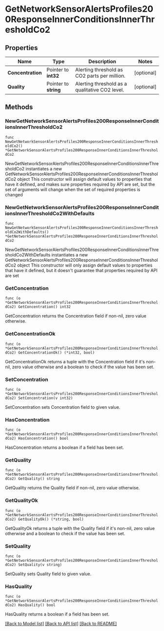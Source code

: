 # GetNetworkSensorAlertsProfiles200ResponseInnerConditionsInnerThresholdCo2

## Properties

Name | Type | Description | Notes
------------ | ------------- | ------------- | -------------
**Concentration** | Pointer to **int32** | Alerting threshold as CO2 parts per million. | [optional] 
**Quality** | Pointer to **string** | Alerting threshold as a qualitative CO2 level. | [optional] 

## Methods

### NewGetNetworkSensorAlertsProfiles200ResponseInnerConditionsInnerThresholdCo2

`func NewGetNetworkSensorAlertsProfiles200ResponseInnerConditionsInnerThresholdCo2() *GetNetworkSensorAlertsProfiles200ResponseInnerConditionsInnerThresholdCo2`

NewGetNetworkSensorAlertsProfiles200ResponseInnerConditionsInnerThresholdCo2 instantiates a new GetNetworkSensorAlertsProfiles200ResponseInnerConditionsInnerThresholdCo2 object
This constructor will assign default values to properties that have it defined,
and makes sure properties required by API are set, but the set of arguments
will change when the set of required properties is changed

### NewGetNetworkSensorAlertsProfiles200ResponseInnerConditionsInnerThresholdCo2WithDefaults

`func NewGetNetworkSensorAlertsProfiles200ResponseInnerConditionsInnerThresholdCo2WithDefaults() *GetNetworkSensorAlertsProfiles200ResponseInnerConditionsInnerThresholdCo2`

NewGetNetworkSensorAlertsProfiles200ResponseInnerConditionsInnerThresholdCo2WithDefaults instantiates a new GetNetworkSensorAlertsProfiles200ResponseInnerConditionsInnerThresholdCo2 object
This constructor will only assign default values to properties that have it defined,
but it doesn't guarantee that properties required by API are set

### GetConcentration

`func (o *GetNetworkSensorAlertsProfiles200ResponseInnerConditionsInnerThresholdCo2) GetConcentration() int32`

GetConcentration returns the Concentration field if non-nil, zero value otherwise.

### GetConcentrationOk

`func (o *GetNetworkSensorAlertsProfiles200ResponseInnerConditionsInnerThresholdCo2) GetConcentrationOk() (*int32, bool)`

GetConcentrationOk returns a tuple with the Concentration field if it's non-nil, zero value otherwise
and a boolean to check if the value has been set.

### SetConcentration

`func (o *GetNetworkSensorAlertsProfiles200ResponseInnerConditionsInnerThresholdCo2) SetConcentration(v int32)`

SetConcentration sets Concentration field to given value.

### HasConcentration

`func (o *GetNetworkSensorAlertsProfiles200ResponseInnerConditionsInnerThresholdCo2) HasConcentration() bool`

HasConcentration returns a boolean if a field has been set.

### GetQuality

`func (o *GetNetworkSensorAlertsProfiles200ResponseInnerConditionsInnerThresholdCo2) GetQuality() string`

GetQuality returns the Quality field if non-nil, zero value otherwise.

### GetQualityOk

`func (o *GetNetworkSensorAlertsProfiles200ResponseInnerConditionsInnerThresholdCo2) GetQualityOk() (*string, bool)`

GetQualityOk returns a tuple with the Quality field if it's non-nil, zero value otherwise
and a boolean to check if the value has been set.

### SetQuality

`func (o *GetNetworkSensorAlertsProfiles200ResponseInnerConditionsInnerThresholdCo2) SetQuality(v string)`

SetQuality sets Quality field to given value.

### HasQuality

`func (o *GetNetworkSensorAlertsProfiles200ResponseInnerConditionsInnerThresholdCo2) HasQuality() bool`

HasQuality returns a boolean if a field has been set.


[[Back to Model list]](../README.md#documentation-for-models) [[Back to API list]](../README.md#documentation-for-api-endpoints) [[Back to README]](../README.md)


